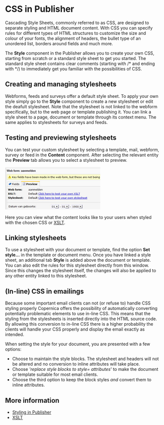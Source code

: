 # CSS in Publisher

Cascading Style Sheets, commonly referred to as CSS, are designed to separate 
styling and HTML document content. With CSS you can specify rules for different 
types of HTML structures to customize the size and colour of your fonts, the alignment 
of headers, the bullet type of an unordered list, borders around fields and much more.

The **Style** component in the Publisher allows you to create your own 
CSS, starting from scratch or a standard style sheet to get you started. 
The standard style sheet contains clear comments (starting with /\* and ending with 
\*/) to immediately get you familiar with the possibilities of CSS.

## Creating and managing stylesheets

Webforms, feeds and surveys offer a default style sheet. To apply your own 
style simply go to the **Style** component to create a new stylesheet or edit 
the deafult stylesheet. Note that the stylesheet is not linked to
the webform specifically, but to the web page or template publishing it. 
You can link a style sheet to a page, document or template through 
its context menu. The same applies to stylesheets for surveys and feeds.

## Testing and previewing stylesheets

You can test your custom stylesheet by selecting a template, mail, webform, 
survey or feed in the **Content** component. After selecting the relevant entity 
the **Preview** tab allows you to select a stylesheet to preview.

![Preview style or xslt](../images/previewstyleorxslt.jpg)

Here you can view what the content looks like to your users when styled with 
the chosen CSS or [XSLT](./xslt).

## Linking stylesheets

To use a stylesheet with your document or template, find the
option **Set style...** in the template or document menu. Once you have
linked a style sheet, an additional tab **Style** is added above the
document or template. You can also edit the rules for this stylesheet directly 
from this window. Since this changes the stylesheet itself, the changes will 
also be applied to any other entity linked to this stylesheet.

## (In-line) CSS in emailings

Because some important email clients can not (or refuse to) handle
CSS styling properly Copernica offers the possibility of automatically 
converting potentially problematic elements to use in-line CSS. This means 
that the styling from the stylesheets is inserted directly into the HTML 
source code. By allowing this conversion to in-line CSS there is a higher 
probability the clients will handle your CSS properly and display the 
email exactly as intended.

When setting the style for your document, you are presented with a few
options:
-   Choose to maintain the style blocks. The stylesheet and headers will 
    not be altered and no conversion to inline attributes will take place.
-   Choose *'replace style blocks to style= attributes*' to make the
    document or template suitable for most email clients.
-   Choose the third option to keep the block styles *and* convert
    them to inline attributes.

## More information

* [Styling in Publisher](./emailing-publisher-styling)
* [XSLT](./xslt)


